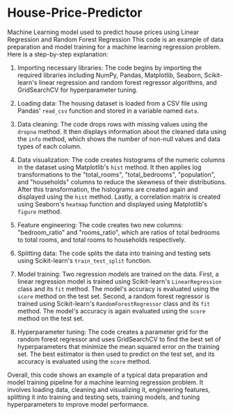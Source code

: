 # House-Price-Predictor
Machine Learning model used to predict house prices using Linear Regression and Random Forest Regression
This code is an example of data preparation and model training for a machine learning regression problem. Here is a step-by-step explanation:

1. Importing necessary libraries: The code begins by importing the required libraries including NumPy, Pandas, Matplotlib, Seaborn, Scikit-learn's linear regression and random forest regressor algorithms, and GridSearchCV for hyperparameter tuning.

2. Loading data: The housing dataset is loaded from a CSV file using Pandas' `read_csv` function and stored in a variable named `data`.

3. Data cleaning: The code drops rows with missing values using the `dropna` method. It then displays information about the cleaned data using the `info` method, which shows the number of non-null values and data types of each column.

4. Data visualization: The code creates histograms of the numeric columns in the dataset using Matplotlib's `hist` method. It then applies log transformations to the "total_rooms", "total_bedrooms", "population", and "households" columns to reduce the skewness of their distributions. After this transformation, the histograms are created again and displayed using the `hist` method. Lastly, a correlation matrix is created using Seaborn's `heatmap` function and displayed using Matplotlib's `figure` method.

5. Feature engineering: The code creates two new columns: "bedroom_ratio" and "rooms_ratio", which are ratios of total bedrooms to total rooms, and total rooms to households respectively.

6. Splitting data: The code splits the data into training and testing sets using Scikit-learn's `train_test_split` function.

7. Model training: Two regression models are trained on the data. First, a linear regression model is trained using Scikit-learn's `LinearRegression` class and its `fit` method. The model's accuracy is evaluated using the `score` method on the test set. Second, a random forest regressor is trained using Scikit-learn's `RandomForestRegressor` class and its `fit` method. The model's accuracy is again evaluated using the `score` method on the test set.

8. Hyperparameter tuning: The code creates a parameter grid for the random forest regressor and uses GridSearchCV to find the best set of hyperparameters that minimize the mean squared error on the training set. The best estimator is then used to predict on the test set, and its accuracy is evaluated using the `score` method. 

Overall, this code shows an example of a typical data preparation and model training pipeline for a machine learning regression problem. It involves loading data, cleaning and visualizing it, engineering features, splitting it into training and testing sets, training models, and tuning hyperparameters to improve model performance.
